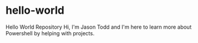 # hello-world
Hello World Repository
Hi, I'm Jason Todd and I'm here to learn more about Powershell by helping with projects.

